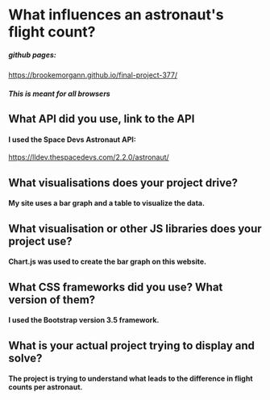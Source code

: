 # What influences an astronaut's flight count?

##### github pages: 
https://brookemorgann.github.io/final-project-377/
##### This is meant for all browsers

## What API did you use, link to the API
#### I used the Space Devs Astronaut API:
https://lldev.thespacedevs.com/2.2.0/astronaut/

## What visualisations does your project drive?
#### My site uses a bar graph and a table to visualize the data.

## What visualisation or other JS libraries does your project use?
#### Chart.js was used to create the bar graph on this website.

## What CSS frameworks did you use? What version of them?
#### I used the Bootstrap version 3.5 framework.

## What is your actual project trying to display and solve?
#### The project is trying to understand what leads to the difference in flight counts per astronaut.
